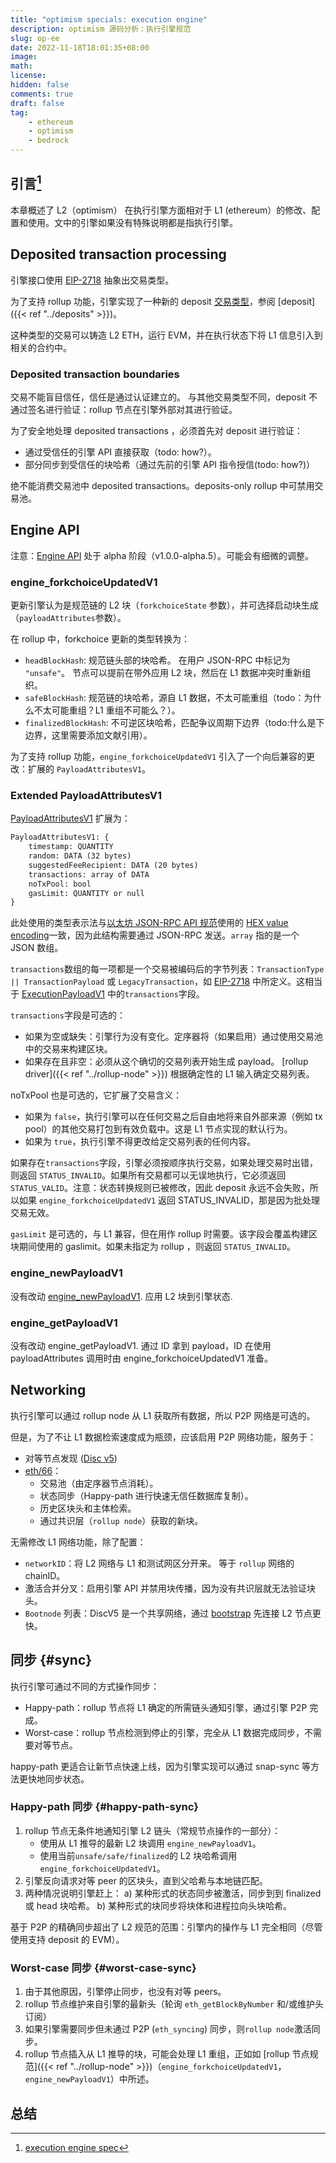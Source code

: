 ```yaml
---
title: "optimism specials: execution engine"
description: optimism 源码分析：执行引擎规范
slug: op-ee
date: 2022-11-18T18:01:35+08:00
image:
math:
license:
hidden: false
comments: true
draft: false
tag:
    - ethereum
    - optimism
    - bedrock
---
```


## 引言[^1]

本章概述了 L2（optimism） 在执行引擎方面相对于 L1 (ethereum）的修改、配置和使用。文中的引擎如果没有特殊说明都是指执行引擎。

## Deposited transaction processing

引擎接口使用 [EIP-2718](https://eips.ethereum.org/EIPS/eip-2718) 抽象出交易类型。

为了支持 rollup 功能，引擎实现了一种新的 deposit [交易类型](https://eips.ethereum.org/EIPS/eip-2718#transactions)，参阅 [deposit]({{< ref "../deposits" >}})。

这种类型的交易可以铸造 L2 ETH，运行 EVM，并在执行状态下将 L1 信息引入到相关的合约中。

### Deposited transaction boundaries

交易不能盲目信任，信任是通过认证建立的。 与其他交易类型不同，deposit 不通过签名进行验证：rollup 节点在引擎外部对其进行验证。

为了安全地处理 deposited transactions ，必须首先对 deposit 进行验证：

+ 通过受信任的引擎 API 直接获取（todo: how?）。
+ 部分同步到受信任的块哈希（通过先前的引擎 API 指令授信(todo: how?)）

绝不能消费交易池中 deposited transactions。deposits-only rollup 中可禁用交易池。

## Engine API

注意：[Engine API](https://github.com/ethereum/execution-apis/blob/769c53c94c4e487337ad0edea9ee0dce49c79bfa/src/engine/specification.md) 处于 alpha 阶段（v1.0.0-alpha.5）。可能会有细微的调整。

### engine_forkchoiceUpdatedV1

更新引擎认为是规范链的 L2 块（`forkchoiceState` 参数），并可选择启动块生成（`payloadAttributes`参数）。

在 rollup 中，forkchoice 更新的类型转换为：

+ `headBlockHash`: 规范链头部的块哈希。 在用户 JSON-RPC 中标记为 `"unsafe"`。 节点可以提前在带外应用 L2 块，然后在 L1 数据冲突时重新组织。
+ `safeBlockHash`: 规范链的块哈希，源自 L1 数据，不太可能重组（todo：为什么不太可能重组？L1 重组不可能么？）。
+ `finalizedBlockHash`: 不可逆区块哈希，匹配争议周期下边界（todo:什么是下边界，这里需要添加文献引用）。

为了支持 rollup 功能，`engine_forkchoiceUpdatedV1` 引入了一个向后兼容的更改：扩展的 `PayloadAttributesV1`。

### Extended PayloadAttributesV1

[PayloadAttributesV1](https://github.com/ethereum/execution-apis/blob/769c53c94c4e487337ad0edea9ee0dce49c79bfa/src/engine/specification.md#PayloadAttributesV1) 扩展为：

```html
PayloadAttributesV1: {
    timestamp: QUANTITY
    random: DATA (32 bytes)
    suggestedFeeRecipient: DATA (20 bytes)
    transactions: array of DATA
    noTxPool: bool
    gasLimit: QUANTITY or null
}
```

此处使用的类型表示法与[以太坊 JSON-RPC API 规范](https://github.com/ethereum/execution-apis)使用的 [HEX value encoding](https://eth.wiki/json-rpc/API#hex-value-encoding)一致，因为此结构需要通过 JSON-RPC 发送。`array` 指的是一个 JSON 数组。

`transactions`数组的每一项都是一个交易被编码后的字节列表：`TransactionType || TransactionPayload` 或 `LegacyTransaction`，如 [EIP-2718](https://eips.ethereum.org/EIPS/eip-2718) 中所定义。这相当于 [ExecutionPayloadV1](https://github.com/ethereum/execution-apis/blob/769c53c94c4e487337ad0edea9ee0dce49c79bfa/src/engine/specification.md#ExecutionPayloadV1) 中的`transactions`字段。

`transactions`字段是可选的：

+ 如果为空或缺失：引擎行为没有变化。定序器将（如果启用）通过使用交易池中的交易来构建区块。
+ 如果存在且非空：必须从这个确切的交易列表开始生成 payload。 [rollup driver]({{< ref "../rollup-node" >}}) 根据确定性的 L1 输入确定交易列表。

noTxPool 也是可选的，它扩展了交易含义：

+ 如果为 `false`，执行引擎可以在任何交易之后自由地将来自外部来源（例如 tx pool）的其他交易打包到有效负载中。这是 L1 节点实现的默认行为。
+ 如果为 `true`，执行引擎不得更改给定交易列表的任何内容。

如果存在`transactions`字段，引擎必须按顺序执行交易，如果处理交易时出错，则返回 `STATUS_INVALID`。如果所有交易都可以无误地执行，它必须返回 `STATUS_VALID`。注意：状态转换规则已被修改，因此 deposit 永远不会失败，所以如果 `engine_forkchoiceUpdatedV1` 返回 STATUS_INVALID，那是因为批处理交易无效。

`gasLimit` 是可选的，与 L1 兼容，但在用作 rollup 时需要。该字段会覆盖构建区块期间使用的 gaslimit。如果未指定为 rollup ，则返回 `STATUS_INVALID`。

### engine_newPayloadV1

没有改动 [engine_newPayloadV1](https://github.com/ethereum/execution-apis/blob/769c53c94c4e487337ad0edea9ee0dce49c79bfa/src/engine/specification.md#engine_newPayloadV1). 应用 L2 块到引擎状态.

### engine_getPayloadV1

没有改动 engine_getPayloadV1. 通过 ID 拿到 payload，ID 在使用 payloadAttributes 调用时由 engine_forkchoiceUpdatedV1 准备。

## Networking

执行引擎可以通过 rollup node 从 L1 获取所有数据，所以 P2P 网络是可选的。

但是，为了不让 L1 数据检索速度成为瓶颈，应该启用 P2P 网络功能，服务于：

+ 对等节点发现 ([Disc v5](https://github.com/ethereum/devp2p/blob/master/discv5/discv5.md))
+ [eth/66](https://github.com/ethereum/devp2p/blob/master/caps/eth.md)：
  + 交易池（由定序器节点消耗）。
  + 状态同步（Happy-path 进行快速无信任数据库复制）。
  + 历史区块头和主体检索。
  + 通过共识层（`rollup node`）获取的新块。

无需修改 L1 网络功能，除了配置：

+ `networkID`：将 L2 网络与 L1 和测试网区分开来。 等于 `rollup` 网络的 chainID。
+ 激活合并分叉：启用引擎 API 并禁用块传播，因为没有共识层就无法验证块头。
+ `Bootnode` 列表：DiscV5 是一个共享网络，通过 [bootstrap](https://github.com/ethereum/devp2p/blob/master/discv5/discv5-rationale.md) 先连接 L2 节点更快。

## 同步 {#sync}

执行引擎可通过不同的方式操作同步：

+ Happy-path：rollup 节点将 L1 确定的所需链头通知引擎，通过引擎 P2P 完成。
+ Worst-case：rollup 节点检测到停止的引擎，完全从 L1 数据完成同步，不需要对等节点。

happy-path 更适合让新节点快速上线，因为引擎实现可以通过 snap-sync 等方法更快地同步状态。

### Happy-path 同步 {#happy-path-sync}

1. rollup 节点无条件地通知引擎 L2 链头（常规节点操作的一部分）：
   + 使用从 L1 推导的最新 L2 块调用 `engine_newPayloadV1`。
   + 使用当前`unsafe/safe/finalized`的 L2 块哈希调用`engine_forkchoiceUpdatedV1`。
2. 引擎反向请求对等 peer 的区块头，直到父哈希与本地链匹配。
3. 两种情况说明引擎赶上：
   a) 某种形式的状态同步被激活，同步到到 finalized 或 head 块哈希。
   b) 某种形式的块同步将块体和进程拉向头块哈希。

基于 P2P 的精确同步超出了 L2 规范的范围：引擎内的操作与 L1 完全相同（尽管使用支持 deposit 的 EVM）。

### Worst-case 同步 {#worst-case-sync}

1. 由于其他原因，引擎停止同步，也没有对等 peers。
2. rollup 节点维护来自引擎的最新头（轮询 `eth_getBlockByNumber` 和/或维护头订阅）
3. 如果引擎需要同步但未通过 P2P (`eth_syncing`) 同步，则`rollup node`激活同步。
4. rollup 节点插入从 L1 推导的块，可能会处理 L1 重组，正如如 [rollup 节点规范]({{< ref "../rollup-node" >}})（`engine_forkchoiceUpdatedV1`，`engine_newPayloadV1`）中所述。

## 总结

[^1]: [execution engine spec](https://github.com/ethereum-optimism/optimism/blob/develop/specs/exec-engine.md)
